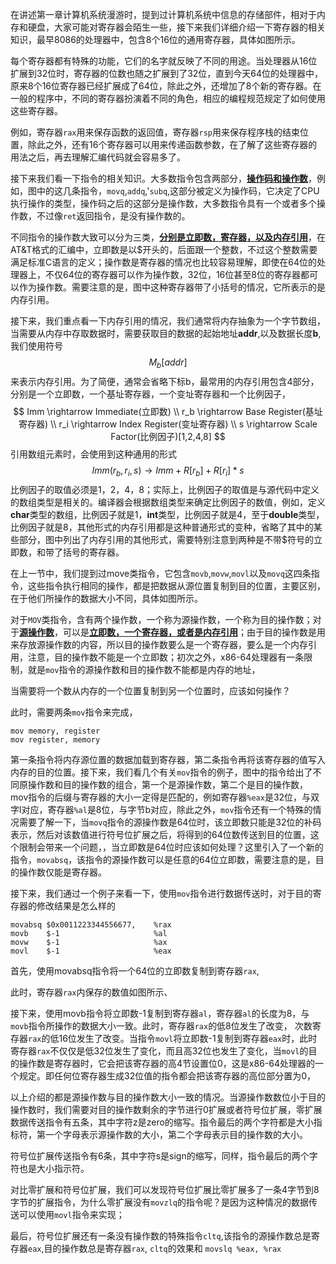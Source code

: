 在讲述第一章计算机系统漫游时，提到过计算机系统中信息的存储部件，相对于内存和硬盘，大家可能对寄存器会陌生一些，接下来我们详细介绍一下寄存器的相关知识，最早8086的处理器中，包含8个16位的通用寄存器，具体如图所示。

每个寄存器都有特殊的功能，它们的名字就反映了不同的用途。当处理器从16位扩展到32位时，寄存器的位数也随之扩展到了32位，直到今天64位的处理器中，原来8个16位寄存器已经扩展成了64位，除此之外，还增加了8个新的寄存器。在一般的程序中，不同的寄存器扮演着不同的角色，相应的编程规范规定了如何使用这些寄存器。

例如，寄存器`rax`用来保存函数的返回值，寄存器`rsp`用来保存程序栈的结束位置，除此之外，还有16个寄存器可以用来传递函数参数，在了解了这些寄存器的用法之后，再去理解汇编代码就会容易多了。

接下来我们看一下指令的相关知识。大多数指令包含两部分，<u>**操作码和操作数**</u>，例如，图中的这几条指令，`movq`,`addq`,'`subq`,这部分被定义为操作码，它决定了CPU执行操作的类型，操作码之后的这部分是操作数，大多数指令具有一个或者多个操作数，不过像`ret`返回指令，是没有操作数的。

不同指令的操作数大致可以分为三类，<u>**分别是立即数，寄存器，以及内存引用**</u>，在AT&T格式的汇编中，立即数是以$开头的，后面跟一个整数，不过这个整数需要满足标准C语言的定义；操作数是寄存器的情况也比较容易理解，即使在64位的处理器上，不仅64位的寄存器可以作为操作数，32位，16位甚至8位的寄存器都可以作为操作数。需要注意的是，图中这种寄存器带了小括号的情况，它所表示的是内存引用。

接下来，我们重点看一下内存引用的情况，我们通常将内存抽象为一个字节数组，当需要从内存中存取数据时，需要获取目的数据的起始地址**addr**,以及数据长度**b**,我们使用符号$$M_b[addr]$$ 来表示内存引用。为了简便，通常会省略下标b，最常用的内存引用包含4部分，分别是一个立即数，一个基址寄存器，一个变址寄存器和一个比例因子，
$$
Imm \rightarrow Immediate(立即数) \\
r_b \rightarrow Base Register(基址寄存器) \\
r_i \rightarrow Index Register(变址寄存器) \\
s \rightarrow Scale Factor(比例因子)[1,2,4,8]
$$
引用数组元素时，会使用到这种通用的形式
$$
Imm(r_b,r_i,s) \rightarrow Imm + R[r_b] + R[r_i]*s
$$
比例因子的取值必须是1，2，4，8；实际上，比例因子的取值是与源代码中定义的数组类型是相关的。编译器会根据数组类型来确定比例因子的数值，例如，定义**char**类型的数组，比例因子就是1，**int**类型，比例因子就是4，至于**double**类型，比例因子就是8，其他形式的内存引用都是这种普通形式的变种，省略了其中的某些部分，图中列出了内存引用的其他形式，需要特别注意到两种是不带$符号的立即数，和带了括号的寄存器。

在上一节中，我们提到过move类指令，它包含`movb`,`movw`,`movl`以及`movq`这四条指令，这些指令执行相同的操作，都是把数据从源位置复制到目的位置，主要区别，在于他们所操作的数据大小不同，具体如图所示。

对于`MOV`类指令，含有两个操作数，一个称为源操作数，一个称为目的操作数；对于<u>**源操作数**</u>，可以是<u>**立即数，一个寄存器，或者是内存引用**</u>；由于目的操作数是用来存放源操作数的内容，所以目的操作数要么是一个寄存器，要么是一个内存引用，注意，目的操作数不能是一个立即数；初次之外，x86-64处理器有一条限制，就是`mov`指令的源操作数和目的操作数不能都是内存的地址，

当需要将一个数从内存的一个位置复制到另一个位置时，应该如何操作？

此时，需要两条`mov`指令来完成，

```shell
mov memory, register
mov register, memory
```

第一条指令将内存源位置的数据加载到寄存器，第二条指令再将该寄存器的值写入内存的目的位置。接下来，我们看几个有关`mov`指令的例子，图中的指令给出了不同原操作数和目的操作数的组合，第一个是源操作数，第二个是目的操作数，mov指令的后缀与寄存器的大小一定得是匹配的，例如寄存器`%eax`是32位，与双字l对应，寄存器`%al`是8位，与字节b对应，除此之外，`mov`指令还有一个特殊的情况需要了解一下，当`movq`指令的源操作数是64位时，该立即数只能是32位的补码表示，然后对该数值进行符号位扩展之后，将得到的64位数传送到目的位置，这个限制会带来一个问题，，当立即数是64位时应该如何处理？这里引入了一个新的指令，`movabsq`，该指令的源操作数可以是任意的64位立即数，需要注意的是，目的操作数仅能是寄存器。

接下来，我们通过一个例子来看一下，使用`mov`指令进行数据传送时，对于目的寄存器的修改结果是怎么样的

```shell
movabsq $0x0011223344556677,	%rax
movb    $-1				        %al
movw    $-1                     %ax
movl    $-1                     %eax
```

首先，使用movabsq指令将一个64位的立即数复制到寄存器`rax`,

此时，寄存器`rax`内保存的数值如图所示、

接下来，使用movb指令将立即数-1复制到寄存器`al`，寄存器`al`的长度为8，与`movb`指令所操作的数据大小一致。此时，寄存器`rax`的低8位发生了改变， 次数寄存器`rax`的低16位发生了改变。当指令``movl``将立即数-1复制到寄存器`eax`时，此时寄存器`rax`不仅仅是低32位发生了变化，而且高32位也发生了变化，当`movl`的目的操作数是寄存器时，它会把该寄存器的高4节设置位0，这是x86-64处理器的一个规定。即任何位寄存器生成32位值的指令都会把该寄存器的高位部分置为0，

以上介绍的都是源操作数与目的操作数大小一致的情况。当源操作数数位小于目的操作数时，我们需要对目的操作数剩余的字节进行0扩展或者符号位扩展，零扩展数据传送指令有五条，其中字符z是zero的缩写。指令最后的两个字符都是大小指标符，第一个字母表示源操作数的大小，第二个字母表示目的操作数的大小。

符号位扩展传送指令有6条，其中字符s是sign的缩写，同样，指令最后的两个字符也是大小指示符。

对比零扩展和符号位扩展，我们可以发现符号位扩展比零扩展多了一条4字节到8字节的扩展指令，为什么零扩展没有`movzlq`的指令呢？是因为这种情况的数据传送可以使用`movl`指令来实现；

最后，符号位扩展还有一条没有操作数的特殊指令`cltq`,该指令的源操作数总是寄存器`eax`,目的操作数总是寄存器`rax`, 	`cltq`的效果和 `movslq %eax, %rax`